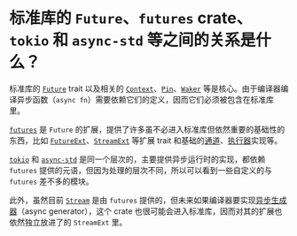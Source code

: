 # 标准库的 `Future`、`futures` crate、`tokio` 和 `async-std` 等之间的关系是什么？

标准库的 [`Future`][future] trait 以及相关的 [`Context`][context]、[`Pin`][pin]、[`Waker`][waker] 等是核心。由于编译器编译异步函数（`async fn`）需要依赖它们的定义，因而它们必须被包含在标准库里。

[`futures`][futures] 是 `Future` 的扩展，提供了许多虽不必进入标准库但依然重要的基础性的东西，比如 [`FutureExt`][future-ext]、[`StreamExt`][stream-ext] 等扩展 trait 和基础的[通道][channel]、[执行器][executor]实现等。

[`tokio`][tokio] 和 [`async-std`][async-std] 是同一个层次的，主要提供异步运行时的实现，都依赖 `futures` 提供的元语，但因为处理的层次不同，所以可以看到一些自定义的与 `futures` 差不多的模块。

此外，虽然目前 [`Stream`][stream] 是由 `futures` 提供的，但未来如果编译器要实现[异步生成器][generator]（async generator），这个 crate 也很可能会进入标准库，因而对其的扩展也依然独立放进了的 `StreamExt` 里。


[future]: https://doc.rust-lang.org/std/future/trait.Future.html
[context]: https://doc.rust-lang.org/std/task/struct.Context.html
[pin]: https://doc.rust-lang.org/std/pin/struct.Pin.html
[waker]: https://doc.rust-lang.org/std/task/struct.Waker.html

[futures]: https://crates.io/crates/futures
[future-ext]: https://docs.rs/futures/*/futures/future/trait.FutureExt.html
[stream]: https://docs.rs/futures/*/futures/stream/trait.Stream.html
[stream-ext]: https://docs.rs/futures/*/futures/stream/trait.StreamExt.html
[channel]: https://docs.rs/futures/*/futures/channel/index.html
[executor]: https://docs.rs/futures/*/futures/executor/index.html

[tokio]: https://crates.io/crates/tokio
[async-std]: https://crates.io/crates/async-std

[generator]: https://rust-lang.github.io/rfcs/2394-async_await.html#generators-and-streams
